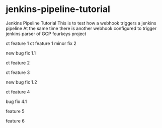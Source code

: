 # jenkins-pipeline-tutorial
Jenkins Pipeline Tutorial
 This is to test how a webhook triggers a jenkins pipeline
 At the same time there is another webhook configured to trigger jenkins parser of GCP fourkeys project 

ct feature 1
ct feature 1 minor fix 2

new bug fix 1.1

ct feature 2

ct feature 3

new bug fix 1.2

ct feature 4

bug fix 4.1

feature 5

feature 6
